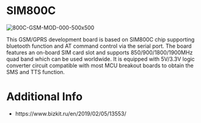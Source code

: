 # SIM800C
![800C-GSM-MOD-000-500x500](https://user-images.githubusercontent.com/4562957/141948212-43e981e1-8d22-49f2-b393-9a1221805e19.jpg)


This GSM/GPRS development board is based on SIM800C chip supporting bluetooth function and AT command control via the serial port. The board features an on-board SIM card slot and supports 850/900/1800/1900MHz quad band which can be used worldwide. It is equipped with 5V/3.3V logic converter circuit compatible with most MCU breakout boards to obtain the SMS and TTS function.

<h1>Additional Info</h1>
<ul>
  <li>https://www.bizkit.ru/en/2019/02/05/13553/</li>
</ul>
